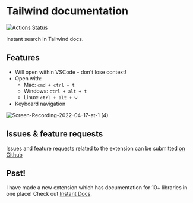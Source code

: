 
# Tailwind documentation
[![Actions Status](https://github.com/formulahendry/vscode-code-runner/actions/workflows/main.yml/badge.svg)](https://github.com/formulahendry/vscode-code-runner/actions/workflows/main.yml)


Instant search in Tailwind docs.


## Features
- Will open within VSCode - don't lose context!
- Open with:
    - Mac: `cmd + ctrl + t`
    - Windows:  `ctrl + alt + t`
    - Linux:  `ctrl + alt + w`
- Keyboard navigation


![Screen-Recording-2022-04-17-at-1 (4)](https://user-images.githubusercontent.com/11172530/163716626-8d74a1bb-f05b-4b45-aa12-70f66e0efad8.gif)



## Issues & feature requests

Issues and feature requests related to the extension can be submitted [on Github](https://github.com/alfredbirk/tailwind-documentation/issues)


## Psst!
I have made a new extension which has documentation for 10+ libraries in one place! Check out [Instant Docs](https://marketplace.visualstudio.com/items?itemName=alfredbirk.instant-docs).